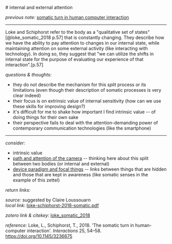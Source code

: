 # internal and external attention

_previous note:_  [somatic turn in human computer interaction](x-devonthink-item://55212EB9-E025-472F-84BF-4F994B07CF4F)

---

Loke and Schiphorst refer to the body as a "qualitative set of states"[@loke_somatic_2018 p.57] that is constantly changing. They describe how we have the ability to pay attention to changes in our internal state, while maintaining attention on some external activity (like interacting with technology). In doing so, they suggest that "we can utilize the shifts in internal state for the purpose of evaluating our experience of that interaction".[p.57]


_questions & thoughts:_

- they do not describe the mechanism for this _split_ process or its limitations (even though their description of somatic processes is very clear indeed)
- their focus is on extrinsic value of internal sensitivity (how can we use these skills for improving design?)
- it's difficult for me to shake how important I find intrinsic value -- of doing things for their own sake
- their perspective fails to deal with the attention-demanding power of contemporary communication technologies (like the smartphone)

--- 

_consider:_ 

- intrinsic value
- [path and attention of the camera](x-devonthink-item://88345655-6E2B-477A-8397-D849CCE1A5B3) -- thinking here about this split between two bodies (or internal and external)
- [device paradigm and focal things](x-devonthink-item://65FFA8A8-F83B-43BA-B2E8-0E583F46FC49) -- links between things that are hidden and those that are kept in awareness (like somatic senses in the example of this zettel)



_return links:_

_source:_  suggested by Claire Loussouarn    
_local link:_ [loke-schiphorst-2018-somatic.pdf](hook://file/kzsBr4TuD?p=RHJvcGJveC9iaWJsaW9ncmFwaHkgcGRmcw==&n=loke-schiphorst-2018-somatic.pdf)

_zotero link & citekey:_ [loke_somatic_2018](zotero://select/items/1_6IERMMFC)

_reference:_ Loke, L., Schiphorst, T., 2018. 'The somatic turn in human-computer interaction'. _Interactions_ 25, 54–58. https://doi.org/10.1145/3236675


